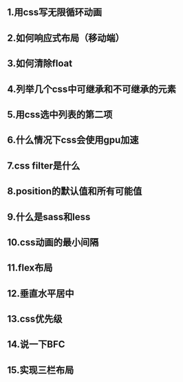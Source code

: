 ## 1.用css写无限循环动画
## 2.如何响应式布局（移动端）
## 3.如何清除float
## 4.列举几个css中可继承和不可继承的元素
## 5.用css选中列表的第二项
## 6.什么情况下css会使用gpu加速
## 7.css filter是什么
## 8.position的默认值和所有可能值
## 9.什么是sass和less
## 10.css动画的最小间隔
## 11.flex布局
## 12.垂直水平居中
## 13.css优先级
## 14.说一下BFC
## 15.实现三栏布局
